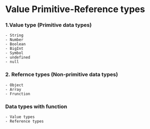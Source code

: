 # Value Primitive-Reference types

### 1.Value type (Primitive data types)

    - String
    - Number
    - Boolean
    - BigInt
    - Symbol
    - undefined
    - null

### 2. Refernce types (Non-primitive data types)

    - Object
    - Array
    - Frunction

### Data types with function

    - Value types
    - Reference types
